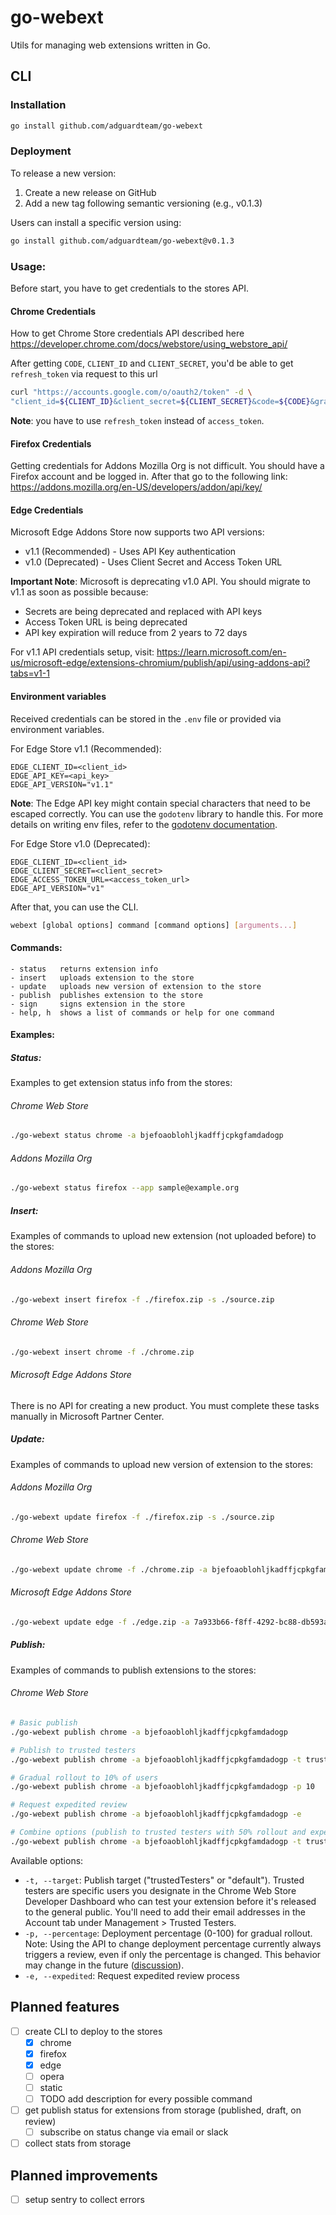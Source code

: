 # go-webext

Utils for managing web extensions written in Go.

## CLI

### Installation

```bash
go install github.com/adguardteam/go-webext
```

### Deployment

To release a new version:

1. Create a new release on GitHub
2. Add a new tag following semantic versioning (e.g., v0.1.3)

Users can install a specific version using:
```bash
go install github.com/adguardteam/go-webext@v0.1.3
```

### Usage:

Before start, you have to get credentials to the stores API.

#### Chrome Credentials

How to get Chrome Store credentials API described here https://developer.chrome.com/docs/webstore/using_webstore_api/

After getting `CODE`, `CLIENT_ID` and `CLIENT_SECRET`, you'd be able to get `refresh_token` via request to this url

```bash
curl "https://accounts.google.com/o/oauth2/token" -d \
"client_id=${CLIENT_ID}&client_secret=${CLIENT_SECRET}&code=${CODE}&grant_type=authorization_code&redirect_uri=urn:ietf:wg:oauth:2.0:oob"
```

**Note**: you have to use `refresh_token` instead of `access_token`.

#### Firefox Credentials

Getting credentials for Addons Mozilla Org is not difficult. You should have a Firefox account and be logged in. After
that go to the following link: https://addons.mozilla.org/en-US/developers/addon/api/key/

#### Edge Credentials

Microsoft Edge Addons Store now supports two API versions:
- v1.1 (Recommended) - Uses API Key authentication
- v1.0 (Deprecated) - Uses Client Secret and Access Token URL

**Important Note**: Microsoft is deprecating v1.0 API. You should migrate to v1.1 as soon as possible because:
- Secrets are being deprecated and replaced with API keys
- Access Token URL is being deprecated
- API key expiration will reduce from 2 years to 72 days

For v1.1 API credentials setup, visit: https://learn.microsoft.com/en-us/microsoft-edge/extensions-chromium/publish/api/using-addons-api?tabs=v1-1

#### Environment variables

Received credentials can be stored in the `.env` file or provided via environment variables.

For Edge Store v1.1 (Recommended):
```dotenv
EDGE_CLIENT_ID=<client_id>
EDGE_API_KEY=<api_key>
EDGE_API_VERSION="v1.1"
```

**Note**: The Edge API key might contain special characters that need to be escaped correctly. You can use the `godotenv` library to handle this. For more details on writing env files, refer to the [godotenv documentation](https://github.com/joho/godotenv?tab=readme-ov-file#writing-env-files).

For Edge Store v1.0 (Deprecated):
```dotenv
EDGE_CLIENT_ID=<client_id>
EDGE_CLIENT_SECRET=<client_secret>
EDGE_ACCESS_TOKEN_URL=<access_token_url>
EDGE_API_VERSION="v1"
```

After that, you can use the CLI.

```sh
webext [global options] command [command options] [arguments...]
```

#### Commands:

```
- status   returns extension info
- insert   uploads extension to the store
- update   uploads new version of extension to the store
- publish  publishes extension to the store
- sign     signs extension in the store
- help, h  shows a list of commands or help for one command
```

#### Examples:

##### Status:

Examples to get extension status info from the stores:

###### Chrome Web Store

```sh
./go-webext status chrome -a bjefoaoblohljkadffjcpkgfamdadogp
```

###### Addons Mozilla Org

```sh
./go-webext status firefox --app sample@example.org
```

##### Insert:
Examples of commands to upload new extension (not uploaded before) to the stores:

###### Addons Mozilla Org

```sh
./go-webext insert firefox -f ./firefox.zip -s ./source.zip
```

###### Chrome Web Store

```sh
./go-webext insert chrome -f ./chrome.zip
```

###### Microsoft Edge Addons Store

There is no API for creating a new product. You must complete these tasks manually in Microsoft Partner Center.

##### Update:
Examples of commands to upload new version of extension to the stores:

###### Addons Mozilla Org

```sh
./go-webext update firefox -f ./firefox.zip -s ./source.zip
```

###### Chrome Web Store

```sh
./go-webext update chrome -f ./chrome.zip -a bjefoaoblohljkadffjcpkgfamdadogp
```

###### Microsoft Edge Addons Store

```sh
./go-webext update edge -f ./edge.zip -a 7a933b66-f8ff-4292-bc88-db593afg4bf8
```

##### Publish:
Examples of commands to publish extensions to the stores:

###### Chrome Web Store

```sh
# Basic publish
./go-webext publish chrome -a bjefoaoblohljkadffjcpkgfamdadogp

# Publish to trusted testers
./go-webext publish chrome -a bjefoaoblohljkadffjcpkgfamdadogp -t trustedTesters

# Gradual rollout to 10% of users
./go-webext publish chrome -a bjefoaoblohljkadffjcpkgfamdadogp -p 10

# Request expedited review
./go-webext publish chrome -a bjefoaoblohljkadffjcpkgfamdadogp -e

# Combine options (publish to trusted testers with 50% rollout and expedited review)
./go-webext publish chrome -a bjefoaoblohljkadffjcpkgfamdadogp -t trustedTesters -p 50 -e
```

Available options:
- `-t, --target`: Publish target ("trustedTesters" or "default"). Trusted testers are specific users you designate in the Chrome Web Store Developer Dashboard who can test your extension before it's released to the general public. You'll need to add their email addresses in the Account tab under Management > Trusted Testers.
- `-p, --percentage`: Deployment percentage (0-100) for gradual rollout. Note: Using the API to change deployment percentage currently always triggers a review, even if only the percentage is changed. This behavior may change in the future ([discussion](https://groups.google.com/a/chromium.org/g/chromium-extensions/c/oe_1PO9dVos/m/BXtyKySBCAAJ)).
- `-e, --expedited`: Request expedited review process

## Planned features

- [ ] create CLI to deploy to the stores
    - [x] chrome
    - [x] firefox
    - [x] edge
    - [ ] opera
    - [ ] static
    - [ ] TODO add description for every possible command
- [ ] get publish status for extensions from storage (published, draft, on review)
    - [ ] subscribe on status change via email or slack
- [ ] collect stats from storage

## Planned improvements

- [ ] setup sentry to collect errors
